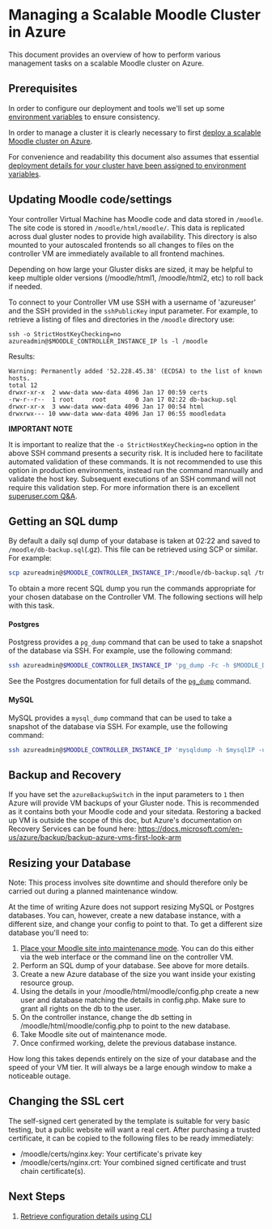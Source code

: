 # Managing a Scalable Moodle Cluster in Azure

This document provides an overview of how to perform various
management tasks on a scalable Moodle cluster on Azure.

## Prerequisites

In order to configure our deployment and tools we'll set up some
[environment variables](./Environment-Variables.md) to ensure consistency.

In order to manage a cluster it is clearly necessary to first [deploy
a scalable Moodle cluster on Azure](./Deploy.md).

For convenience and readability this document also assumes that essential [deployment details for your cluster have been assigned to environment variables](./Get-Install-Data.md).

## Updating Moodle code/settings

Your controller Virtual Machine has Moodle code and data stored in
`/moodle`. The site code is stored in `/moodle/html/moodle/`. This
data is replicated across dual gluster nodes to provide high
availability. This directory is also mounted to your autoscaled
frontends so all changes to files on the controller VM are immediately
available to all frontend machines.

Depending on how large your Gluster disks are sized, it may be helpful
to keep multiple older versions (/moodle/html1, /moodle/html2, etc) to
roll back if needed.

To connect to your Controller VM use SSH with a username of
'azureuser' and the SSH provided in the `sshPublicKey` input
parameter. For example, to retrieve a listing of files and directories
in the `/moodle` directory use:

```
ssh -o StrictHostKeyChecking=no azureadmin@$MOODLE_CONTROLLER_INSTANCE_IP ls -l /moodle
```

Results:

```
Warning: Permanently added '52.228.45.38' (ECDSA) to the list of known hosts.
total 12
drwxr-xr-x  2 www-data www-data 4096 Jan 17 00:59 certs
-rw-r--r--  1 root     root        0 Jan 17 02:22 db-backup.sql
drwxr-xr-x  3 www-data www-data 4096 Jan 17 00:54 html
drwxrwx--- 10 www-data www-data 4096 Jan 17 06:55 moodledata
```

**IMPORTANT NOTE**

It is important to realize that the `-o StrictHostKeyChecking=no`
option in the above SSH command presents a security risk. It is
included here to facilitate automated validation of these commands. It
is not recommended to use this option in production environments,
instead run the command mannually and validate the host key.
Subsequent executions of an SSH command will not require this
validation step. For more information there is an excellent
[superuser.com
Q&A](https://superuser.com/questions/421074/ssh-the-authenticity-of-host-host-cant-be-established/421084#421084).

## Getting an SQL dump

By default a daily sql dump of your database is taken at 02:22 and
saved to `/moodle/db-backup.sql`(.gz). This file can be retrieved
using SCP or similar. For example:

``` bash
scp azureadmin@$MOODLE_CONTROLLER_INSTANCE_IP:/moodle/db-backup.sql /tmp/moodle-db-backup.sql
```

To obtain a more recent SQL dump you run the commands appropriate for
your chosen database on the Controller VM. The following sections will
help with this task.

#### Postgres

Postgress provides a `pg_dump` command that can be used to take a
snapshot of the database via SSH. For example, use the following
command:

``` bash
ssh azureadmin@$MOODLE_CONTROLLER_INSTANCE_IP 'pg_dump -Fc -h $MOODLE_DATABASE_DNS -U $MOODLE_DATABASE_ADMIN_USERNAME moodle > /moodle/db-snapshot.sql'
```

See the Postgres documentation for full details of the [`pg_dump`](https://www.postgresql.org/docs/9.5/static/backup-dump.html) command.

#### MySQL

MySQL provides a `mysql_dump` command that can be used to take a
snapshot of the database via SSH. For example, use the following
command:

``` bash
ssh azureadmin@$MOODLE_CONTROLLER_INSTANCE_IP 'mysqldump -h $mysqlIP -u ${azuremoodledbuser} -p'${moodledbpass}' --databases ${moodledbname} | gzip > /moodle/db-backup.sql.gz'
```

## Backup and Recovery

If you have set the `azureBackupSwitch` in the input parameters to `1`
then Azure will provide VM backups of your Gluster node. This is
recommended as it contains both your Moodle code and your sitedata.
Restoring a backed up VM is outside the scope of this doc, but Azure's
documentation on Recovery Services can be found here:
https://docs.microsoft.com/en-us/azure/backup/backup-azure-vms-first-look-arm

## Resizing your Database

Note: This process involves site downtime and should therefore only be
carried out during a planned maintenance window.

At the time of writing Azure does not support resizing MySQL or
Postgres databases. You can, however, create a new database instance,
with a different size, and change your config to point to that. To get
a different size database you'll need to:

  1. [Place your Moodle site into maintenance
     mode](https://docs.moodle.org/34/en/Maintenance_mode). You can do
     this either via the web interface or the command line on the
     controller VM.
  2. Perform an SQL dump of your database. See above for more details.
  3. Create a new Azure database of the size you want inside your
     existing resource group.
  4. Using the details in your /moodle/html/moodle/config.php create a
     new user and database matching the details in config.php. Make
     sure to grant all rights on the db to the user.
  5. On the controller instance, change the db setting in
     /moodle/html/moodle/config.php to point to the new database.
  6. Take Moodle site out of maintenance mode.
  7. Once confirmed working, delete the previous database instance.

How long this takes depends entirely on the size of your database and
the speed of your VM tier. It will always be a large enough window to
make a noticeable outage.

## Changing the SSL cert

The self-signed cert generated by the template is suitable for very
basic testing, but a public website will want a real cert. After
purchasing a trusted certificate, it can be copied to the following
files to be ready immediately:

  - /moodle/certs/nginx.key: Your certificate's private key
  - /moodle/certs/nginx.crt: Your combined signed certificate and trust chain certificate(s).

## Next Steps

  1. [Retrieve configuration details using CLI](./Get-Install-Data.md)
